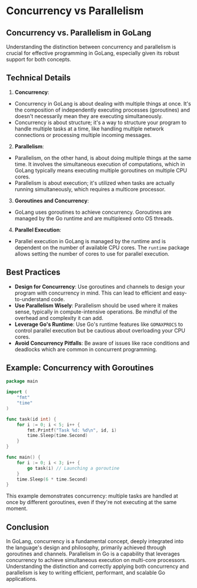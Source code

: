# Concurrency vs Parallelism

## Concurrency vs. Parallelism in GoLang

Understanding the distinction between concurrency and parallelism is crucial for effective programming in GoLang,
especially given its robust support for both concepts.

## Technical Details

1. **Concurrency**:

- Concurrency in GoLang is about dealing with multiple things at once. It's the composition of independently executing
  processes (goroutines) and doesn't necessarily mean they are executing simultaneously.
- Concurrency is about structure; it's a way to structure your program to handle multiple tasks at a time, like handling
  multiple network connections or processing multiple incoming messages.

2. **Parallelism**:

- Parallelism, on the other hand, is about doing multiple things at the same time. It involves the simultaneous
  execution of computations, which in GoLang typically means executing multiple goroutines on multiple CPU cores.
- Parallelism is about execution; it's utilized when tasks are actually running simultaneously, which requires a
  multicore processor.

3. **Goroutines and Concurrency**:

- GoLang uses goroutines to achieve concurrency. Goroutines are managed by the Go runtime and are multiplexed onto OS
  threads.

4. **Parallel Execution**:

- Parallel execution in GoLang is managed by the runtime and is dependent on the number of available CPU cores.
  The `runtime` package allows setting the number of cores to use for parallel execution.

## Best Practices

- **Design for Concurrency**: Use goroutines and channels to design your program with concurrency in mind. This can lead
  to efficient and easy-to-understand code.
- **Use Parallelism Wisely**: Parallelism should be used where it makes sense, typically in compute-intensive
  operations. Be mindful of the overhead and complexity it can add.
- **Leverage Go's Runtime**: Use Go's runtime features like `GOMAXPROCS` to control parallel execution but be cautious
  about overloading your CPU cores.
- **Avoid Concurrency Pitfalls**: Be aware of issues like race conditions and deadlocks which are common in concurrent
  programming.

## Example: Concurrency with Goroutines

```go
package main

import (
    "fmt"
    "time"
)

func task(id int) {
    for i := 0; i < 5; i++ {
        fmt.Printf("Task %d: %d\n", id, i)
        time.Sleep(time.Second)
    }
}

func main() {
    for i := 0; i < 3; i++ {
        go task(i) // Launching a goroutine
    }
    time.Sleep(6 * time.Second)
}
```

This example demonstrates concurrency: multiple tasks are handled at once by different goroutines, even if they're not
executing at the same moment.

## Conclusion

In GoLang, concurrency is a fundamental concept, deeply integrated into the language's design and philosophy, primarily
achieved through goroutines and channels. Parallelism in Go is a capability that leverages concurrency to achieve
simultaneous execution on multi-core processors. Understanding the distinction and correctly applying both concurrency
and parallelism is key to writing efficient, performant, and scalable Go applications.